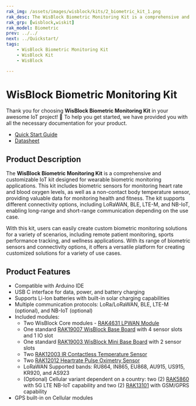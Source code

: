 ```yaml
---
rak_img: /assets/images/wisblock/kits/2_biometric_kit_1.png
rak_desc: The WisBlock Biometric Monitoring Kit is a comprehensive and customizable IoT kit that includes biometric sensors for monitoring heart rate, blood oxygen levels, as well as body temperature, and supports different connectivity options like LoRaWAN, BLE, LTE-M, and NB-IoT.
rak_grp: [wisblock,wiskit]
rak_model: Biometric
prev: ../../
next: ../Quickstart/
tags:
    - WisBlock Biometric Monitoring Kit
    - WisBlock Kit
    - WisBlock

---
```


# WisBlock Biometric Monitoring Kit

Thank you for choosing **WisBlock Biometric Monitoring Kit** in your awesome IoT project! 🎉 To help you get started, we have provided you with all the necessary documentation for your product.

* [Quick Start Guide](../Quickstart/)
* [Datasheet](../Datasheet/)

## Product Description

The **WisBlock Biometric Monitoring Kit** is a comprehensive and customizable IoT kit designed for wearable biometric monitoring applications. This kit includes biometric sensors for monitoring heart rate and blood oxygen levels, as well as a non-contact body temperature sensor, providing valuable data for monitoring health and fitness. The kit supports different connectivity options, including LoRaWAN, BLE, LTE-M, and NB-IoT, enabling long-range and short-range communication depending on the use case.

With this kit, users can easily create custom biometric monitoring solutions for a variety of scenarios, including remote patient monitoring, sports performance tracking, and wellness applications. With its range of biometric sensors and connectivity options, it offers a versatile platform for creating customized solutions for a variety of use cases.

## Product Features

- Compatible with Arduino IDE
- USB C interface for data, power, and battery charging
- Supports Li-Ion batteries with built-in solar charging capabilities
- Multiple communication protocols: LoRa/LoRaWAN, BLE, LTE-M (optional), and NB-IoT (optional)
- Included modules:
    - Two WisBlock Core modules - [RAK4631 LPWAN Module](https://docs.rakwireless.com/Product-Categories/WisBlock/RAK4631/Quickstart/)
    - One standard [RAK19007 WisBlock Base Board](https://docs.rakwireless.com/Product-Categories/WisBlock/RAK19007/Quickstart/) with 4 sensor slots and 1 IO slot
    - One standard [RAK19003 WisBlock Mini Base Board](/Product-Categories/WisBlock/RAK19003/Quickstart/) with 2 sensor slots
    - Two [RAK12003 IR Contactless Temperature Sensor](/Product-Categories/WisBlock/RAK12003/Quickstart/)
    - Two [RAK12012 Heartrate Pulse Oximetry Sensor](/Product-Categories/WisBlock/RAK12012/Quickstart/)
    - LoRaWAN Supported bands: RU864, IN865, EU868, AU915, US915, KR920, and AS923
    - (Optional) Cellular variant dependent on a country: two (2) [RAK5860](https://docs.rakwireless.com/Product-Categories/WisBlock/RAK5860/Quickstart/) with 5G LTE NB-IoT capability and two (2) [RAK13101](https://docs.rakwireless.com/Product-Categories/WisBlock/RAK13101/Quickstart/) with GSM/GPRS capability
- GPS built-in on Cellular modules